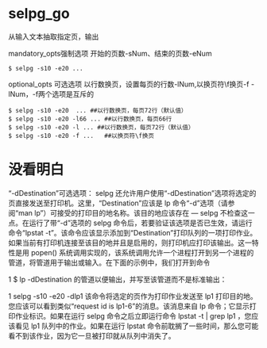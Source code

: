 ````

````
# selpg_go

从输入文本抽取指定页，输出

mandatory_opts强制选项
开始的页数-sNum、结束的页数-eNum
````
$ selpg -s10 -e20 ...
````

optional_opts 可选选项
以行数换页，设置每页的行数-lNum,以换页符\f换页-f
-lNum，-f两个选项是互斥的
````
$ selpg -s10 -e20  ... ##以行数换页，每页72行（默认值）
$ selpg -s10 -e20 -l66 ... ##以行数换页，每页66行
$ selpg -s10 -e20 -l ... ##以行数换页，每页72行（默认值）
$ selpg -s10 -e20 -f ...   ##以换页符\f换页
````

# 没看明白

“-dDestination”可选选项：
selpg 还允许用户使用“-dDestination”选项将选定的页直接发送至打印机。这里，“Destination”应该是 lp 命令“-d”选项（请参阅“man lp”）可接受的打印目的地名称。该目的地应该存在 ― selpg 不检查这一点。在运行了带“-d”选项的 selpg 命令后，若要验证该选项是否已生效，请运行命令“lpstat -t”。该命令应该显示添加到“Destination”打印队列的一项打印作业。如果当前有打印机连接至该目的地并且是启用的，则打印机应打印该输出。这一特性是用 popen() 系统调用实现的，该系统调用允许一个进程打开到另一个进程的管道，将管道用于输出或输入。在下面的示例中，我们打开到命令

1
$ lp -dDestination
的管道以便输出，并写至该管道而不是标准输出：

1
selpg -s10 -e20 -dlp1
该命令将选定的页作为打印作业发送至 lp1 打印目的地。您应该可以看到类似“request id is lp1-6”的消息。该消息来自 lp 命令；它显示打印作业标识。如果在运行 selpg 命令之后立即运行命令 lpstat -t | grep lp1 ，您应该看见 lp1 队列中的作业。如果在运行 lpstat 命令前耽搁了一些时间，那么您可能看不到该作业，因为它一旦被打印就从队列中消失了。
